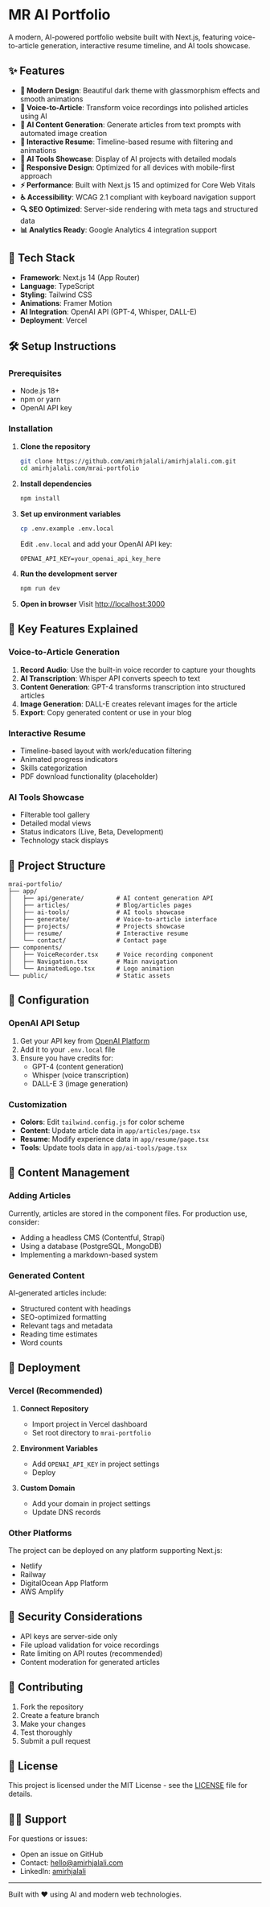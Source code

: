 # MR AI Portfolio

A modern, AI-powered portfolio website built with Next.js, featuring voice-to-article generation, interactive resume timeline, and AI tools showcase.

## ✨ Features

- **🎨 Modern Design**: Beautiful dark theme with glassmorphism effects and smooth animations
- **🎤 Voice-to-Article**: Transform voice recordings into polished articles using AI
- **📝 AI Content Generation**: Generate articles from text prompts with automated image creation
- **💼 Interactive Resume**: Timeline-based resume with filtering and animations
- **🔧 AI Tools Showcase**: Display of AI projects with detailed modals
- **📱 Responsive Design**: Optimized for all devices with mobile-first approach
- **⚡ Performance**: Built with Next.js 15 and optimized for Core Web Vitals
- **♿ Accessibility**: WCAG 2.1 compliant with keyboard navigation support
- **🔍 SEO Optimized**: Server-side rendering with meta tags and structured data
- **📊 Analytics Ready**: Google Analytics 4 integration support

## 🚀 Tech Stack

- **Framework**: Next.js 14 (App Router)
- **Language**: TypeScript
- **Styling**: Tailwind CSS
- **Animations**: Framer Motion
- **AI Integration**: OpenAI API (GPT-4, Whisper, DALL-E)
- **Deployment**: Vercel

## 🛠️ Setup Instructions

### Prerequisites

- Node.js 18+ 
- npm or yarn
- OpenAI API key

### Installation

1. **Clone the repository**
   ```bash
   git clone https://github.com/amirhjalali/amirhjalali.com.git
   cd amirhjalali.com/mrai-portfolio
   ```

2. **Install dependencies**
   ```bash
   npm install
   ```

3. **Set up environment variables**
   ```bash
   cp .env.example .env.local
   ```
   
   Edit `.env.local` and add your OpenAI API key:
   ```env
   OPENAI_API_KEY=your_openai_api_key_here
   ```

4. **Run the development server**
   ```bash
   npm run dev
   ```

5. **Open in browser**
   Visit [http://localhost:3000](http://localhost:3000)

## 🎯 Key Features Explained

### Voice-to-Article Generation

1. **Record Audio**: Use the built-in voice recorder to capture your thoughts
2. **AI Transcription**: Whisper API converts speech to text
3. **Content Generation**: GPT-4 transforms transcription into structured articles
4. **Image Generation**: DALL-E creates relevant images for the article
5. **Export**: Copy generated content or use in your blog

### Interactive Resume

- Timeline-based layout with work/education filtering
- Animated progress indicators
- Skills categorization
- PDF download functionality (placeholder)

### AI Tools Showcase

- Filterable tool gallery
- Detailed modal views
- Status indicators (Live, Beta, Development)
- Technology stack displays

## 📁 Project Structure

```
mrai-portfolio/
├── app/
│   ├── api/generate/         # AI content generation API
│   ├── articles/             # Blog/articles pages
│   ├── ai-tools/             # AI tools showcase
│   ├── generate/             # Voice-to-article interface
│   ├── projects/             # Projects showcase
│   ├── resume/               # Interactive resume
│   └── contact/              # Contact page
├── components/
│   ├── VoiceRecorder.tsx     # Voice recording component
│   ├── Navigation.tsx        # Main navigation
│   └── AnimatedLogo.tsx      # Logo animation
└── public/                   # Static assets
```

## 🔧 Configuration

### OpenAI API Setup

1. Get your API key from [OpenAI Platform](https://platform.openai.com/)
2. Add it to your `.env.local` file
3. Ensure you have credits for:
   - GPT-4 (content generation)
   - Whisper (voice transcription)
   - DALL-E 3 (image generation)

### Customization

- **Colors**: Edit `tailwind.config.js` for color scheme
- **Content**: Update article data in `app/articles/page.tsx`
- **Resume**: Modify experience data in `app/resume/page.tsx`
- **Tools**: Update tools data in `app/ai-tools/page.tsx`

## 📝 Content Management

### Adding Articles

Currently, articles are stored in the component files. For production use, consider:

- Adding a headless CMS (Contentful, Strapi)
- Using a database (PostgreSQL, MongoDB)
- Implementing a markdown-based system

### Generated Content

AI-generated articles include:
- Structured content with headings
- SEO-optimized formatting
- Relevant tags and metadata
- Reading time estimates
- Word counts

## 🚀 Deployment

### Vercel (Recommended)

1. **Connect Repository**
   - Import project in Vercel dashboard
   - Set root directory to `mrai-portfolio`

2. **Environment Variables**
   - Add `OPENAI_API_KEY` in project settings
   - Deploy

3. **Custom Domain**
   - Add your domain in project settings
   - Update DNS records

### Other Platforms

The project can be deployed on any platform supporting Next.js:
- Netlify
- Railway
- DigitalOcean App Platform
- AWS Amplify

## 🔐 Security Considerations

- API keys are server-side only
- File upload validation for voice recordings
- Rate limiting on API routes (recommended)
- Content moderation for generated articles

## 🤝 Contributing

1. Fork the repository
2. Create a feature branch
3. Make your changes
4. Test thoroughly
5. Submit a pull request

## 📄 License

This project is licensed under the MIT License - see the [LICENSE](LICENSE) file for details.

## 🙋‍♂️ Support

For questions or issues:
- Open an issue on GitHub
- Contact: hello@amirhjalali.com
- LinkedIn: [amirhjalali](https://linkedin.com/in/amirhjalali)

---

Built with ❤️ using AI and modern web technologies.